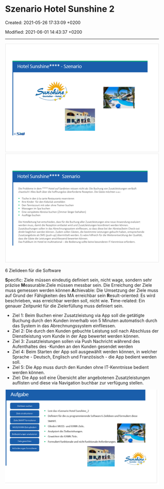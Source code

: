 # Szenario Hotel Sunshine 2

Created: 2021-05-26 17:33:09 +0200

Modified: 2021-06-01 14:43:37 +0200

---

![](../../media/S1_01_SYEN_System-Engineering-Szenario-Hotel-Sunshine-2-image1.png)
![](../../media/S1_01_SYEN_System-Engineering-Szenario-Hotel-Sunshine-2-image2.png)

6 Zielideen für die Software

**S**pecific: Ziele müssen eindeutig definiert sein, nicht wage, sondern sehr präzise
**M**easurable:Ziele müssen messbar sein. Die Erreichung der Ziele muss gemessen werden können
**A**chievable: Die Umsetzung der Ziele muss auf Grund der Fähigkeiten des MA erreichbar sein
**R**esult-oriented: Es wird beschrieben, was erreichbar werden soll, nicht wie.
**T**ime-related: Ein genauer Zeitpunkt für die Zielerfüllung muss definiert sein.



- Ziel 1: Beim Buchen einer Zusatzleistung via App soll die getätigte Buchung durch den Kunden innerhalb von 5 Minuten automatisch durch das System in das Abrechnungssystem einfliessen.
- Ziel 2: Die durch den Kunden gebuchte Leistung soll nach Abschluss der Dienstleistung vom Kunde in der App bewertet werden können.
- Ziel 3: Zusatzleistungen sollen via Push Nachricht während des Aufenthaltes des -Kunden an den Kunden gesendet werden
- Ziel 4: Beim Starten der App soll ausgewählt werden können, in welcher Sprache - Deutsch, Englisch und Französisch - die App bedient werden soll.
- Ziel 5: Die App muss durch den Kunden ohne IT-Kenntnisse bedient werden können.
- Ziel: Die App soll eine Übersicht aller angebotenen Zusatzleistungen auflisten und diese via Navigation buchbar zur verfügung stellen.

![](../../media/S1_01_SYEN_System-Engineering-Szenario-Hotel-Sunshine-2-image11.png)











